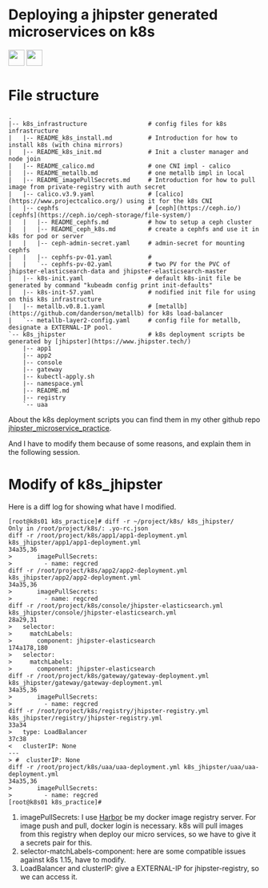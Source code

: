 # Deploying a jhipster generated microservices on k8s

<img src="https://kubernetes.io/images/kubernetes-horizontal-color.png" height="32">

<img src="https://avatars1.githubusercontent.com/u/6059488?s=200&v=4" height="32">

# File structure

```text
.
|-- k8s_infrastructure                 # config files for k8s infrastructure
|   |-- README_k8s_install.md          # Introduction for how to install k8s (with china mirrors)
|   |-- README_k8s_init.md             # Init a cluster manager and node join
|   |-- README_calico.md               # one CNI impl - calico
|   |-- README_metallb.md              # one metallb impl in local
|   |-- README_imagePullSecrets.md     # Introduction for how to pull image from private-registry with auth secret
|   |-- calico.v3.9.yaml               # [calico](https://www.projectcalico.org/) using it for the k8s CNI
|   |-- cephfs                         # [ceph](https://ceph.io/) [cephfs](https://ceph.io/ceph-storage/file-system/)
|   |   |-- README_cephfs.md           # how to setup a ceph cluster
|   |   |-- README_ceph_k8s.md	       # create a cephfs and use it in k8s for pod or server
|   |   |-- ceph-admin-secret.yaml     # admin-secret for mounting cephfs 
|   |   |-- cephfs-pv-01.yaml          #
|   |   `-- cephfs-pv-02.yaml          # two PV for the PVC of jhipster-elasticsearch-data and jhipster-elasticsearch-master
|   |-- k8s-init.yaml                  # default k8s-init file be generated by command "kubeadm config print init-defaults"
|   |-- k8s-init-57.yaml               # nodified init file for using on this k8s infrastructure  
|   |-- metallb.v0.8.1.yaml            # [metallb](https://github.com/danderson/metallb) for k8s load-balancer
|   `-- metallb-layer2-config.yaml     # config file for metallb, designate a EXTERNAL-IP pool.
`-- k8s_jhipster                       # k8s deployment scripts be generated by [jhipster](https://www.jhipster.tech/)
    |-- app1
    |-- app2
    |-- console
    |-- gateway
    |-- kubectl-apply.sh
    |-- namespace.yml
    |-- README.md
    |-- registry
    `-- uaa
```

About the k8s deployment scripts you can find them in my other github repo [jhipster_microservice_practice](https://github.com/zenanswer/jhipster_microservice_practice).

And I have to modify them because of some reasons, and explain them in the following session.

# Modify of k8s_jhipster

Here is a diff log for showing what have I modified.

```text
[root@k8s01 k8s_practice]# diff -r ~/project/k8s/ k8s_jhipster/
Only in /root/project/k8s/: .yo-rc.json
diff -r /root/project/k8s/app1/app1-deployment.yml k8s_jhipster/app1/app1-deployment.yml
34a35,36
>       imagePullSecrets:
>         - name: regcred
diff -r /root/project/k8s/app2/app2-deployment.yml k8s_jhipster/app2/app2-deployment.yml
34a35,36
>       imagePullSecrets:
>         - name: regcred
diff -r /root/project/k8s/console/jhipster-elasticsearch.yml k8s_jhipster/console/jhipster-elasticsearch.yml
28a29,31
>   selector:
>     matchLabels:
>       component: jhipster-elasticsearch
174a178,180
>   selector:
>     matchLabels:
>       component: jhipster-elasticsearch
diff -r /root/project/k8s/gateway/gateway-deployment.yml k8s_jhipster/gateway/gateway-deployment.yml
34a35,36
>       imagePullSecrets:
>         - name: regcred
diff -r /root/project/k8s/registry/jhipster-registry.yml k8s_jhipster/registry/jhipster-registry.yml
33a34
>   type: LoadBalancer
37c38
<   clusterIP: None
---
> #  clusterIP: None
diff -r /root/project/k8s/uaa/uaa-deployment.yml k8s_jhipster/uaa/uaa-deployment.yml
34a35,36
>       imagePullSecrets:
>         - name: regcred
[root@k8s01 k8s_practice]#
```

1. imagePullSecrets: I use [Harbor](https://goharbor.io/) be my docker image registry server. For image push and pull, docker login is necessary. k8s will pull images from this registry when deploy our micro services, so we have to give it a secrets pair for this.
2. selector-matchLabels-component: here are some compatible issues against k8s 1.15, have to modify.
3. LoadBalancer and clusterIP: give a EXTERNAL-IP for jhipster-registry, so we can access it.
